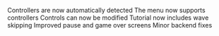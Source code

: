 Controllers are now automatically detected
The menu now supports controllers
Controls can now be modified
Tutorial now includes wave skipping
Improved pause and game over screens
Minor backend fixes